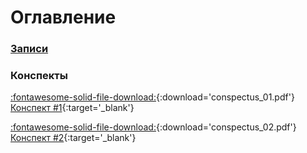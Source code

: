 # Оглавление

### [Записи](watch/)

### Конспекты

[:fontawesome-solid-file-download:](conspectus/01.pdf){:download='conspectus_01.pdf'} [Конспект #1](conspectus/01.pdf){:target='_blank'}

[:fontawesome-solid-file-download:](conspectus/02.pdf){:download='conspectus_02.pdf'} [Конспект #2](conspectus/02.pdf){:target='_blank'}
